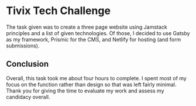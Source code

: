 # Tivix Tech Challenge
The task given was to create a three page website using Jamstack principles and a list of given technologies. Of those, I decided to use Gatsby as my framework, Prismic for the CMS, and Netlify for hosting (and form submissions).

## Conclusion
Overall, this task took me about four hours to complete. I spent most of my focus on the function rather than design so that was left fairly minimal. Thank you for giving the time to evaluate my work and assess my candidacy overall.